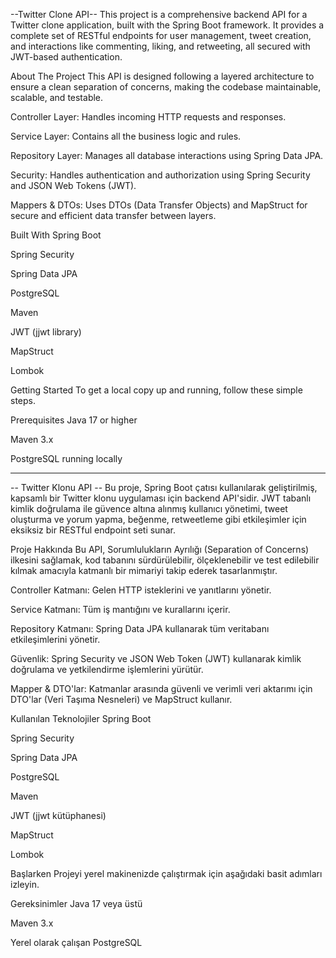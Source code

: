 --Twitter Clone API--
This project is a comprehensive backend API for a Twitter clone application, built with the Spring Boot framework. It provides a complete set of RESTful endpoints for user management, tweet creation, and interactions like commenting, liking, and retweeting, all secured with JWT-based authentication.

About The Project
This API is designed following a layered architecture to ensure a clean separation of concerns, making the codebase maintainable, scalable, and testable.

Controller Layer: Handles incoming HTTP requests and responses.

Service Layer: Contains all the business logic and rules.

Repository Layer: Manages all database interactions using Spring Data JPA.

Security: Handles authentication and authorization using Spring Security and JSON Web Tokens (JWT).

Mappers & DTOs: Uses DTOs (Data Transfer Objects) and MapStruct for secure and efficient data transfer between layers.

Built With
Spring Boot

Spring Security

Spring Data JPA

PostgreSQL

Maven

JWT (jjwt library)

MapStruct

Lombok

Getting Started
To get a local copy up and running, follow these simple steps.

Prerequisites
Java 17 or higher

Maven 3.x

PostgreSQL running locally

-----------------------------------------------------------------------------------------------------------------------------------------

-- Twitter Klonu API --
Bu proje, Spring Boot çatısı kullanılarak geliştirilmiş, kapsamlı bir Twitter klonu uygulaması için backend API'sidir. JWT tabanlı kimlik doğrulama ile güvence altına alınmış kullanıcı yönetimi, tweet oluşturma ve yorum yapma, beğenme, retweetleme gibi etkileşimler için eksiksiz bir RESTful endpoint seti sunar.

Proje Hakkında
Bu API, Sorumlulukların Ayrılığı (Separation of Concerns) ilkesini sağlamak, kod tabanını sürdürülebilir, ölçeklenebilir ve test edilebilir kılmak amacıyla katmanlı bir mimariyi takip ederek tasarlanmıştır.

Controller Katmanı: Gelen HTTP isteklerini ve yanıtlarını yönetir.

Service Katmanı: Tüm iş mantığını ve kurallarını içerir.

Repository Katmanı: Spring Data JPA kullanarak tüm veritabanı etkileşimlerini yönetir.

Güvenlik: Spring Security ve JSON Web Token (JWT) kullanarak kimlik doğrulama ve yetkilendirme işlemlerini yürütür.

Mapper & DTO'lar: Katmanlar arasında güvenli ve verimli veri aktarımı için DTO'lar (Veri Taşıma Nesneleri) ve MapStruct kullanır.

Kullanılan Teknolojiler
Spring Boot

Spring Security

Spring Data JPA

PostgreSQL

Maven

JWT (jjwt kütüphanesi)

MapStruct

Lombok

Başlarken
Projeyi yerel makinenizde çalıştırmak için aşağıdaki basit adımları izleyin.

Gereksinimler
Java 17 veya üstü

Maven 3.x

Yerel olarak çalışan PostgreSQL

